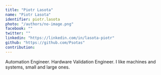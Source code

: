 ```yaml
---
title: "Piotr Lasota"
name: "Piotr Lasota"
identifier: piotr.lasota
photo: "/authors/no-image.png"
facebook: ""
twitter: ""
linkedin: "https://linkedin.com/in/lasota-piotr"
github: "https://github.com/Psotas"
contribution:
---
```

Automation Engineer. Hardware Validation Engineer. I like machines and systems,
small and large ones.
